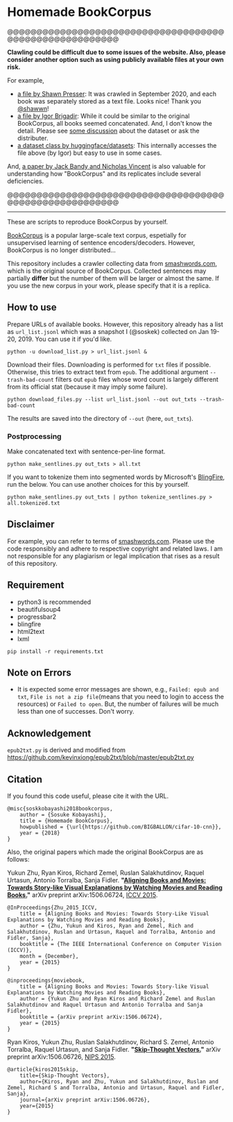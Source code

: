 # Homemade BookCorpus

@@@@@@@@@@@@@@@@@@@@@@@@@@@@@@@@@@@@@@@@@@@@@@@@@@@@@@@@

**Clawling could be difficult due to some issues of the website. Also, please consider another option such as using publicly available files at your own risk.**

For example,
- [a file by Shawn Presser](https://twitter.com/theshawwn/status/1301852133319294976): It was crawled in September 2020, and each book was separately stored as a text file. Looks nice! Thank you [@shawwn](https://github.com/shawwn)!
- [a file by Igor Brigadir](https://twitter.com/IgorBrigadir/status/1095075607178870786): While it could be similar to the original BookCorpus, all books seemed concatenated. And, I don't know the detail. Please see [some discussion](https://github.com/soskek/bookcorpus/issues/24#issuecomment-556024973) about the dataset or ask the distributer.
- [a dataset class by huggingface/datasets](https://huggingface.co/datasets/bookcorpus): This internally accesses the file above (by Igor) but easy to use in some cases.

And, [a paper by Jack Bandy and Nicholas Vincent](https://openreview.net/forum?id=Qd_eU1wvJeu) is also valuable for understanding how "BookCorpus" and its replicates include several deficiencies.


@@@@@@@@@@@@@@@@@@@@@@@@@@@@@@@@@@@@@@@@@@@@@@@@@@@@@@@@

-----------------

These are scripts to reproduce BookCorpus by yourself.

[BookCorpus](http://yknzhu.wixsite.com/mbweb) is a popular large-scale text corpus, espetially for unsupervised learning of sentence encoders/decoders. However, BookCorpus is no longer distributed...

This repository includes a crawler collecting data from [smashwords.com](https://www.smashwords.com/books/category/1/downloads/0/free/medium/0), which is the original source of BookCorpus.
Collected sentences may partially **differ** but the number of them will be larger or almost the same. If you use the new corpus in your work, please specify that it is a replica.

## How to use

Prepare URLs of available books. However, this repository already has a list as `url_list.jsonl` which was a snapshot I (@soskek) collected on Jan 19-20, 2019. You can use it if you'd like.

```
python -u download_list.py > url_list.jsonl &
```

Download their files. Downloading is performed for `txt` files if possible. Otherwise, this tries to extract text from `epub`. The additional argument `--trash-bad-count` filters out `epub` files whose word count is largely different from its official stat (because it may imply some failure).

```
python download_files.py --list url_list.jsonl --out out_txts --trash-bad-count
```

The results are saved into the directory of `--out` (here, `out_txts`).


### Postprocessing

Make concatenated text with sentence-per-line format.

```
python make_sentlines.py out_txts > all.txt
```

If you want to tokenize them into segmented words by Microsoft's [BlingFire](https://github.com/Microsoft/BlingFire), run the below. You can use another choices for this by yourself.

```
python make_sentlines.py out_txts | python tokenize_sentlines.py > all.tokenized.txt
```

## Disclaimer

For example, you can refer to terms of [smashwords.com](https://www.smashwords.com/about/tos).
Please use the code responsibly and adhere to respective copyright and related laws. I am not responsible for any plagiarism or legal implication that rises as a result of this repository.

## Requirement

- python3 is recommended
- beautifulsoup4
- progressbar2
- blingfire
- html2text
- lxml

```
pip install -r requirements.txt
```


## Note on Errors

- It is expected some error messages are shown, e.g., `Failed: epub and txt`, `File is not a zip file`(means that you need to login to access the resources) or `Failed to open`. But, the number of failures will be much less than one of successes. Don't worry.

## Acknowledgement

`epub2txt.py` is derived and modified from https://github.com/kevinxiong/epub2txt/blob/master/epub2txt.py


## Citation

If you found this code useful, please cite it with the URL.

```
@misc{soskkobayashi2018bookcorpus,
    author = {Sosuke Kobayashi},
    title = {Homemade BookCorpus},
    howpublished = {\url{https://github.com/BIGBALLON/cifar-10-cnn}},
    year = {2018}
}
```


Also, the original papers which made the original BookCorpus are as follows:

Yukun Zhu, Ryan Kiros, Richard Zemel, Ruslan Salakhutdinov, Raquel Urtasun, Antonio Torralba, Sanja Fidler. **"[Aligning Books and Movies: Towards Story-like Visual Explanations by Watching Movies and Reading Books.](https://arxiv.org/abs/1506.06724)"** arXiv preprint arXiv:1506.06724, [ICCV 2015](https://www.cv-foundation.org/openaccess/content_iccv_2015/papers/Zhu_Aligning_Books_and_ICCV_2015_paper.pdf).

```
@InProceedings{Zhu_2015_ICCV,
    title = {Aligning Books and Movies: Towards Story-Like Visual Explanations by Watching Movies and Reading Books},
    author = {Zhu, Yukun and Kiros, Ryan and Zemel, Rich and Salakhutdinov, Ruslan and Urtasun, Raquel and Torralba, Antonio and Fidler, Sanja},
    booktitle = {The IEEE International Conference on Computer Vision (ICCV)},
    month = {December},
    year = {2015}
}
```

```
@inproceedings{moviebook,
    title = {Aligning Books and Movies: Towards Story-like Visual Explanations by Watching Movies and Reading Books},
    author = {Yukun Zhu and Ryan Kiros and Richard Zemel and Ruslan Salakhutdinov and Raquel Urtasun and Antonio Torralba and Sanja Fidler},
    booktitle = {arXiv preprint arXiv:1506.06724},
    year = {2015}
}
```

Ryan Kiros, Yukun Zhu, Ruslan Salakhutdinov, Richard S. Zemel, Antonio Torralba, Raquel Urtasun, and Sanja Fidler. **"[Skip-Thought Vectors.](https://arxiv.org/abs/1506.06726)"** arXiv preprint arXiv:1506.06726, [NIPS 2015](https://papers.nips.cc/paper/5950-skip-thought-vectors.pdf).

```
@article{kiros2015skip,
    title={Skip-Thought Vectors},
    author={Kiros, Ryan and Zhu, Yukun and Salakhutdinov, Ruslan and Zemel, Richard S and Torralba, Antonio and Urtasun, Raquel and Fidler, Sanja},
    journal={arXiv preprint arXiv:1506.06726},
    year={2015}
}
```
